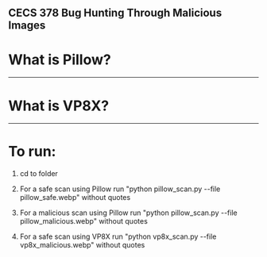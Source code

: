 ## CECS 378 Bug Hunting Through Malicious Images

# What is Pillow?
____

# What is VP8X?
____

# To run:

1. cd to folder

2. For a safe scan using Pillow run "python pillow_scan.py --file pillow_safe.webp" without quotes

3. For a malicious scan using Pillow run "python pillow_scan.py --file pillow_malicious.webp" without quotes

4. For a safe scan using VP8X run "python vp8x_scan.py --file vp8x_malicious.webp" without quotes

